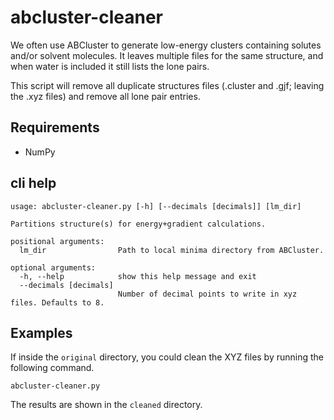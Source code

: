 # abcluster-cleaner

We often use ABCluster to generate low-energy clusters containing solutes and/or
solvent molecules. It leaves multiple files for the same structure, and when
water is included it still lists the lone pairs.

This script will remove all duplicate structures files (.cluster and .gjf;
leaving the .xyz files) and remove all lone pair entries.

## Requirements

* NumPy
  
## cli help

```text
usage: abcluster-cleaner.py [-h] [--decimals [decimals]] [lm_dir]

Partitions structure(s) for energy+gradient calculations.

positional arguments:
  lm_dir                Path to local minima directory from ABCluster.

optional arguments:
  -h, --help            show this help message and exit
  --decimals [decimals]
                        Number of decimal points to write in xyz files. Defaults to 8.
```

## Examples

If inside the `original` directory, you could clean the XYZ files by running the following command.

```text
abcluster-cleaner.py
```

The results are shown in the `cleaned` directory.